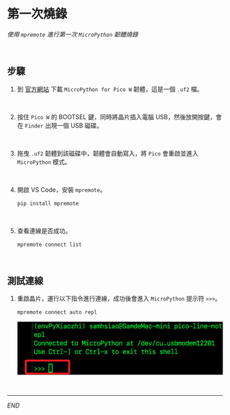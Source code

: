 # 第一次燒錄

_使用 `mpremote` 進行第一次 `MicroPython` 韌體燒錄_

<br>

## 步驟

1. 到 [官方網站](https://micropython.org/download/rp2-pico-w/) 下載 `MicroPython for Pico W` 韌體，這是一個 `.uf2` 檔。

<br>

2. 按住 `Pico W` 的 BOOTSEL 鍵，同時將晶片插入電腦 USB，然後放開按鍵，會在 `Finder` 出現一個 USB 磁碟。

<br>

3. 拖曳 `.uf2` 韌體到該磁碟中，韌體會自動寫入，將 `Pico` 會重啟並進入`MicroPython` 模式。

<br>

4. 開啟 VS Code，安裝 `mpremote`。

    ```bash
    pip install mpremote
    ```

<br>

5. 查看連線是否成功。

    ```bash
    mpremote connect list
    ```

<br>

## 測試連線

1. 重啟晶片，運行以下指令進行連線，成功後會進入 `MicroPython` 提示符 `>>>`。

    ```bash
    mpremote connect auto repl
    ```

    ![](images/img_01.png)

<br>

___

_END_